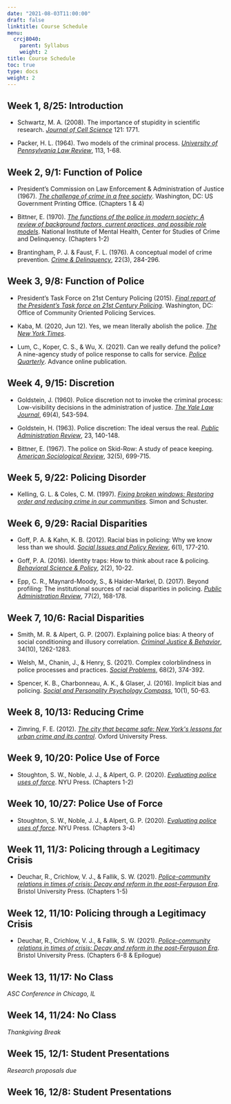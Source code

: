 ```yaml
---
date: "2021-08-03T11:00:00"
draft: false
linktitle: Course Schedule
menu:
  crcj8040:
    parent: Syllabus
    weight: 2
title: Course Schedule
toc: true
type: docs
weight: 2
---
```


## Week 1, 8/25: Introduction

* Schwartz, M. A. (2008). The importance of stupidity in scientific research. [*Journal of Cell Science*](https://jcs.biologists.org/content/joces/121/11/1771.full.pdf) 121: 1771.

* Packer, H. L. (1964). Two models of the criminal process. [*University of Pennsylvania Law Review*](https://heinonline.org/HOL/P?h=hein.journals/pnlr113&i=21), 113, 1-68. 

## Week 2, 9/1: Function of Police

* President’s Commission on Law Enforcement & Administration of Justice (1967). [*The challenge of crime in a free society*](https://www.ojp.gov/sites/g/files/xyckuh241/files/archives/ncjrs/42.pdf). Washington, DC: US Government Printing Office. (Chapters 1 & 4)

* Bittner, E. (1970). [*The functions of the police in modern society: A review of background factors, current practices, and possible role models*](https://www.ojp.gov/pdffiles1/Digitization/147822NCJRS.pdf). National Institute of Mental Health, Center for Studies of Crime and Delinquency. (Chapters 1-2)

* Brantingham, P. J. & Faust, F. L. (1976). A conceptual model of crime prevention. [*Crime & Delinquency*](https://doi.org/10.1177%2F001112877602200302), 22(3), 284-296.

## Week 3, 9/8: Function of Police

* President’s Task Force on 21st Century Policing (2015). [*Final report of the President’s Task force on 21st Century Policing*](https://cops.usdoj.gov/pdf/taskforce/taskforce_finalreport.pdf). Washington, DC: Office of Community Oriented Policing Services.

* Kaba, M. (2020, Jun 12). Yes, we mean literally abolish the police. [*The New York Times*](https://www.nytimes.com/2020/06/12/opinion/sunday/floyd-abolish-defund-police.html).

* Lum, C., Koper, C. S., & Wu, X. (2021). Can we really defund the police? A nine-agency study of police response to calls for service. [*Police Quarterly*](https://doi.org/10.1177/10986111211035002). Advance online publication. 

## Week 4, 9/15: Discretion

* Goldstein, J. (1960). Police discretion not to invoke the criminal process: Low-visibility decisions in the administration of justice. [*The Yale Law Journal*](https://heinonline.org/HOL/P?h=hein.journals/ylr69&i=553), 69(4), 543-594.

* Goldstein, H. (1963). Police discretion: The ideal versus the real. [*Public Administration Review*](https://www.jstor.org/stable/973838), 23, 140-148.

* Bittner, E. (1967). The police on Skid-Row: A study of peace keeping. [*American Sociological Review*](http://www.jstor.org/stable/2092019), 32(5), 699-715.

## Week 5, 9/22: Policing Disorder

* Kelling, G. L. & Coles, C. M. (1997). [*Fixing broken windows: Restoring order and reducing crime in our communities*](https://www.simonandschuster.com/books/Fixing-Broken-Windows/Catherine-M-Coles/9780684837383). Simon and Schuster. 

## Week 6, 9/29: Racial Disparities

* Goff, P. A. & Kahn, K. B. (2012). Racial bias in policing: Why we know less than we should. [*Social Issues and Policy Review*](https://doi.org/10.1111/j.1751-2409.2011.01039.x), 6(1), 177-210.

* Goff, P. A. (2016). Identity traps: How to think about race & policing. [*Behavioral Science & Policy*](https://doi.org/10.1353/bsp.2016.0012), 2(2), 10-22.

* Epp, C. R., Maynard-Moody, S., & Haider-Markel, D. (2017). Beyond profiling: The institutional sources of racial disparities in policing. [*Public Administration Review*](https://doi.org/10.1111/puar.12702), 77(2), 168-178.

## Week 7, 10/6: Racial Disparities

* Smith, M. R. & Alpert, G. P. (2007). Explaining police bias: A theory of social conditioning and illusory correlation. [*Criminal Justice & Behavior*](https://doi.org/10.1177%2F0093854807304484), 34(10), 1262-1283.

* Welsh, M., Chanin, J., & Henry, S. (2021). Complex colorblindness in police processes and practices. [*Social Problems*](https://doi.org/10.1093/socpro/spaa008), 68(2), 374-392.

* Spencer, K. B., Charbonneau, A. K., & Glaser, J. (2016). Implicit bias and policing. [*Social and Personality Psychology Compass*](https://doi.org/10.1111/spc3.12210), 10(1), 50-63.

## Week 8, 10/13: Reducing Crime

* Zimring, F. E. (2012). [*The city that became safe: New York's lessons for urban crime and its control*](https://oxford.universitypressscholarship.com/view/10.1093/acprof:oso/9780199844425.001.0001/acprof-9780199844425). Oxford University Press.

## Week 9, 10/20: Police Use of Force

* Stoughton, S. W., Noble, J. J., & Alpert, G. P. (2020). [*Evaluating police uses of force*](https://nyupress.org/9781479814657/evaluating-police-uses-of-force/). NYU Press. (Chapters 1-2)

## Week 10, 10/27: Police Use of Force

* Stoughton, S. W., Noble, J. J., & Alpert, G. P. (2020). [*Evaluating police uses of force*](https://nyupress.org/9781479814657/evaluating-police-uses-of-force/). NYU Press. (Chapters 3-4)

## Week 11, 11/3: Policing through a Legitimacy Crisis

* Deuchar, R., Crichlow, V. J., & Fallik, S. W. (2021). [*Police-community relations in times of crisis: Decay and reform in the post-Ferguson Era*](https://bristoluniversitypress.co.uk/police-community-relations-in-times-of-crisis). Bristol University Press. (Chapters 1-5)

## Week 12, 11/10: Policing through a Legitimacy Crisis

* Deuchar, R., Crichlow, V. J., & Fallik, S. W. (2021). [*Police-community relations in times of crisis: Decay and reform in the post-Ferguson Era*](https://bristoluniversitypress.co.uk/police-community-relations-in-times-of-crisis). Bristol University Press. (Chapters 6-8 & Epilogue)

## Week 13, 11/17: No Class

*ASC Conference in Chicago, IL*

## Week 14, 11/24: No Class

*Thankgiving Break*

## Week 15, 12/1: Student Presentations

*Research proposals due*

## Week 16, 12/8: Student Presentations
